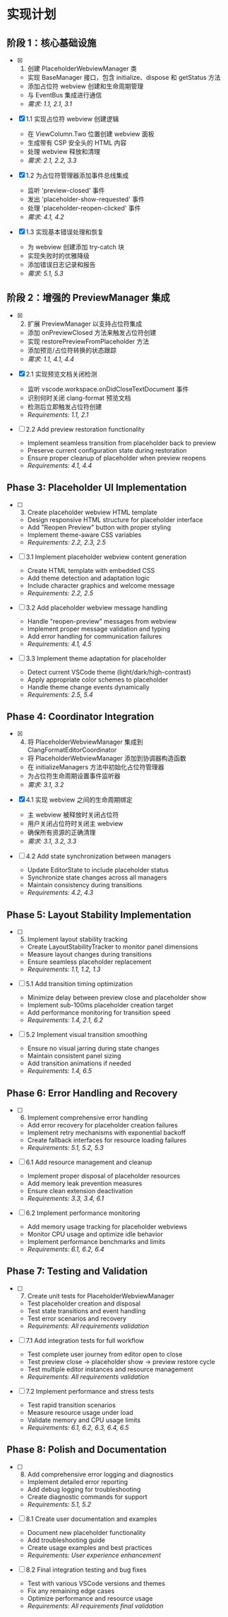 # 实现计划

## 阶段 1：核心基础设施

- [x] 1. 创建 PlaceholderWebviewManager 类
  - 实现 BaseManager 接口，包含 initialize、dispose 和 getStatus 方法
  - 添加占位符 webview 创建和生命周期管理
  - 与 EventBus 集成进行通信
  - _需求: 1.1, 2.1, 3.1_

- [x] 1.1 实现占位符 webview 创建逻辑
  - 在 ViewColumn.Two 位置创建 webview 面板
  - 生成带有 CSP 安全头的 HTML 内容
  - 处理 webview 释放和清理
  - _需求: 2.1, 2.2, 3.3_

- [x] 1.2 为占位符管理器添加事件总线集成
  - 监听 'preview-closed' 事件
  - 发出 'placeholder-show-requested' 事件
  - 处理 'placeholder-reopen-clicked' 事件
  - _需求: 4.1, 4.2_

- [x] 1.3 实现基本错误处理和恢复
  - 为 webview 创建添加 try-catch 块
  - 实现失败时的优雅降级
  - 添加错误日志记录和报告
  - _需求: 5.1, 5.3_

## 阶段 2：增强的 PreviewManager 集成

- [x] 2. 扩展 PreviewManager 以支持占位符集成
  - 添加 onPreviewClosed 方法来触发占位符创建
  - 实现 restorePreviewFromPlaceholder 方法
  - 添加预览/占位符转换的状态跟踪
  - _需求: 1.1, 4.1, 4.4_

- [x] 2.1 实现预览文档关闭检测
  - 监听 vscode.workspace.onDidCloseTextDocument 事件
  - 识别何时关闭 clang-format 预览文档
  - 检测后立即触发占位符创建
  - _Requirements: 1.1, 2.1_

- [ ] 2.2 Add preview restoration functionality
  - Implement seamless transition from placeholder back to preview
  - Preserve current configuration state during restoration
  - Ensure proper cleanup of placeholder when preview reopens
  - _Requirements: 4.1, 4.4_

## Phase 3: Placeholder UI Implementation

- [ ] 3. Create placeholder webview HTML template
  - Design responsive HTML structure for placeholder interface
  - Add "Reopen Preview" button with proper styling
  - Implement theme-aware CSS variables
  - _Requirements: 2.2, 2.3, 2.5_

- [ ] 3.1 Implement placeholder webview content generation
  - Create HTML template with embedded CSS
  - Add theme detection and adaptation logic
  - Include character graphics and welcome message
  - _Requirements: 2.2, 2.5_

- [ ] 3.2 Add placeholder webview message handling
  - Handle "reopen-preview" messages from webview
  - Implement proper message validation and typing
  - Add error handling for communication failures
  - _Requirements: 4.1, 4.5_

- [ ] 3.3 Implement theme adaptation for placeholder
  - Detect current VSCode theme (light/dark/high-contrast)
  - Apply appropriate color schemes to placeholder
  - Handle theme change events dynamically
  - _Requirements: 2.5, 5.4_

## Phase 4: Coordinator Integration

- [x] 4. 将 PlaceholderWebviewManager 集成到 ClangFormatEditorCoordinator
  - 将 PlaceholderWebviewManager 添加到协调器构造函数
  - 在 initializeManagers 方法中初始化占位符管理器
  - 为占位符生命周期设置事件监听器
  - _需求: 3.1, 3.2_

- [x] 4.1 实现 webview 之间的生命周期绑定
  - 主 webview 被释放时关闭占位符
  - 用户关闭占位符时关闭主 webview
  - 确保所有资源的正确清理
  - _需求: 3.1, 3.2, 3.3_

- [ ] 4.2 Add state synchronization between managers
  - Update EditorState to include placeholder status
  - Synchronize state changes across all managers
  - Maintain consistency during transitions
  - _Requirements: 4.2, 4.3_

## Phase 5: Layout Stability Implementation

- [ ] 5. Implement layout stability tracking
  - Create LayoutStabilityTracker to monitor panel dimensions
  - Measure layout changes during transitions
  - Ensure seamless placeholder replacement
  - _Requirements: 1.1, 1.2, 1.3_

- [ ] 5.1 Add transition timing optimization
  - Minimize delay between preview close and placeholder show
  - Implement sub-100ms placeholder creation target
  - Add performance monitoring for transition speed
  - _Requirements: 1.4, 2.1, 6.2_

- [ ] 5.2 Implement visual transition smoothing
  - Ensure no visual jarring during state changes
  - Maintain consistent panel sizing
  - Add transition animations if needed
  - _Requirements: 1.4, 6.5_

## Phase 6: Error Handling and Recovery

- [ ] 6. Implement comprehensive error handling
  - Add error recovery for placeholder creation failures
  - Implement retry mechanisms with exponential backoff
  - Create fallback interfaces for resource loading failures
  - _Requirements: 5.1, 5.2, 5.3_

- [ ] 6.1 Add resource management and cleanup
  - Implement proper disposal of placeholder resources
  - Add memory leak prevention measures
  - Ensure clean extension deactivation
  - _Requirements: 3.3, 3.4, 6.1_

- [ ] 6.2 Implement performance monitoring
  - Add memory usage tracking for placeholder webviews
  - Monitor CPU usage and optimize idle behavior
  - Implement performance benchmarks and limits
  - _Requirements: 6.1, 6.2, 6.4_

## Phase 7: Testing and Validation

- [ ] 7. Create unit tests for PlaceholderWebviewManager
  - Test placeholder creation and disposal
  - Test state transitions and event handling
  - Test error scenarios and recovery
  - _Requirements: All requirements validation_

- [ ] 7.1 Add integration tests for full workflow
  - Test complete user journey from editor open to close
  - Test preview close → placeholder show → preview restore cycle
  - Test multiple editor instances and resource management
  - _Requirements: All requirements validation_

- [ ] 7.2 Implement performance and stress tests
  - Test rapid transition scenarios
  - Measure resource usage under load
  - Validate memory and CPU usage limits
  - _Requirements: 6.1, 6.2, 6.3, 6.4, 6.5_

## Phase 8: Polish and Documentation

- [ ] 8. Add comprehensive error logging and diagnostics
  - Implement detailed error reporting
  - Add debug logging for troubleshooting
  - Create diagnostic commands for support
  - _Requirements: 5.1, 5.2_

- [ ] 8.1 Create user documentation and examples
  - Document new placeholder functionality
  - Add troubleshooting guide
  - Create usage examples and best practices
  - _Requirements: User experience enhancement_

- [ ] 8.2 Final integration testing and bug fixes
  - Test with various VSCode versions and themes
  - Fix any remaining edge cases
  - Optimize performance and resource usage
  - _Requirements: All requirements final validation_